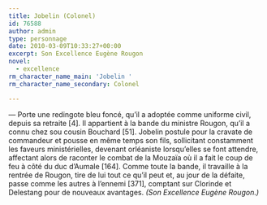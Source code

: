 ```yaml
---
title: Jobelin (Colonel)
id: 76588
author: admin
type: personnage
date: 2010-03-09T10:33:27+00:00
excerpt: Son Excellence Eugène Rougon
novel:
  - excellence
rm_character_name_main: 'Jobelin '
rm_character_name_secondary: Colonel

---
```

— Porte une redingote bleu foncé, qu&rsquo;il a adoptée comme uniforme civil, depuis sa retraite [4]. Il appartient à la bande du ministre Rougon, qu&rsquo;il a connu chez sou cousin Bouchard [51]. Jobelin postule pour la cravate de commandeur et pousse en même temps son fils, sollicitant constamment les faveurs ministérielles, devenant orléaniste lorsqu&rsquo;elles se font attendre, affectant alors de raconter le combat de la Mouzaïa où il a fait le coup de feu à côté du duc d&rsquo;Aumale [164]. Comme toute la bande, il travaille à la rentrée de Rougon, tire de lui tout ce qu&rsquo;il peut et, au jour de la défaite, passe comme les autres à l&rsquo;ennemi [371], comptant sur Clorinde et Delestang pour de nouveaux avantages. _(Son Excellence Eugène Rougon.)_